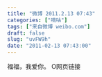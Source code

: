 ```yaml
---
title: "微博 2011.2.13 07:43"
categories: ["嘀咕"]
tags: ["来自微博 weibo.com"]
draft: false
slug: "uvFW9h"
date: "2011-02-13 07:43:00"
---
```


<p>福福，我爱你。 O网页链接 ​​​​</p>
